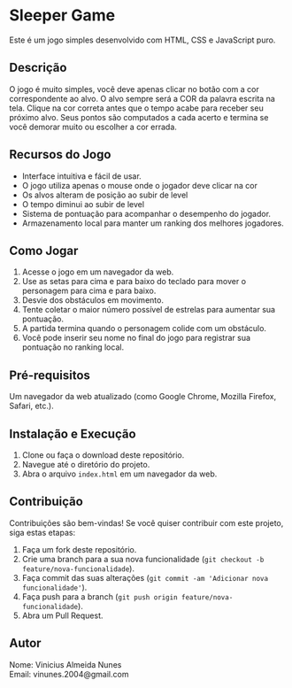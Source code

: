<!DOCTYPE html>
<html>
<head>
    <meta charset="UTF-8">
</head>
<body>
  <h1>Sleeper Game</h1>

  <p>Este é um jogo simples desenvolvido com HTML, CSS e JavaScript puro.</p>

  <h2>Descrição</h2>

  <p>O jogo é muito simples, você deve apenas clicar no botão com a cor correspondente ao alvo.
    O alvo sempre será a COR da palavra escrita na tela.
    Clique na cor correta antes que o tempo acabe para receber seu próximo alvo.
    Seus pontos são computados a cada acerto e termina se você demorar muito ou escolher a cor errada.</p>

  <h2>Recursos do Jogo</h2>

  <ul>
      <li>Interface intuitiva e fácil de usar.</li>
      <li>O jogo utiliza apenas o mouse onde o jogador deve clicar na cor</li>
      <li>Os alvos alteram de posição ao subir de level</li>
      <li>O tempo diminui ao subir de level</li>
      <li>Sistema de pontuação para acompanhar o desempenho do jogador.</li>
      <li>Armazenamento local para manter um ranking dos melhores jogadores.</li>
  </ul>

  <h2>Como Jogar</h2>

  <ol>
      <li>Acesse o jogo em um navegador da web.</li>
      <li>Use as setas para cima e para baixo do teclado para mover o personagem para cima e para baixo.</li>
      <li>Desvie dos obstáculos em movimento.</li>
      <li>Tente coletar o maior número possível de estrelas para aumentar sua pontuação.</li>
      <li>A partida termina quando o personagem colide com um obstáculo.</li>
      <li>Você pode inserir seu nome no final do jogo para registrar sua pontuação no ranking local.</li>
  </ol>

  <h2>Pré-requisitos</h2>

  <p>Um navegador da web atualizado (como Google Chrome, Mozilla Firefox, Safari, etc.).</p>

  <h2>Instalação e Execução</h2>

  <ol>
      <li>Clone ou faça o download deste repositório.</li>
      <li>Navegue até o diretório do projeto.</li>
      <li>Abra o arquivo <code>index.html</code> em um navegador da web.</li>
  </ol>

  <h2>Contribuição</h2>

  <p>Contribuições são bem-vindas! Se você quiser contribuir com este projeto, siga estas etapas:</p>

  <ol>
      <li>Faça um fork deste repositório.</li>
      <li>Crie uma branch para a sua nova funcionalidade (<code>git checkout -b feature/nova-funcionalidade</code>).
      </li>
      <li>Faça commit das suas alterações (<code>git commit -am 'Adicionar nova funcionalidade'</code>).</li>
      <li>Faça push para a branch (<code>git push origin feature/nova-funcionalidade</code>).</li>
      <li>Abra um Pull Request.</li>
  </ol>

  <h2>Autor</h2>

  <p>
      Nome: Vinicius Almeida Nunes<br>
      Email: vinunes.2004@gmail.com
  </p>

</body>
</html>
